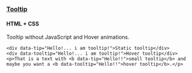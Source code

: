 ### [Tooltip](components/Tooltip)
#### HTML + CSS

Tooltip without JavaScript and Hover animations.

```
<div data-tip="Hello!... i am tooltip!">Static tooltip</div>
<div data-tooltip="Hello!... i am tooltip!">Hover tooltip</div>
<p>That is a text with <b data-tip="Hello!!">small tooltip</b> and maybe you want a <b data-tooltip="Hello!!">hover tooltip</b>.</p>
```